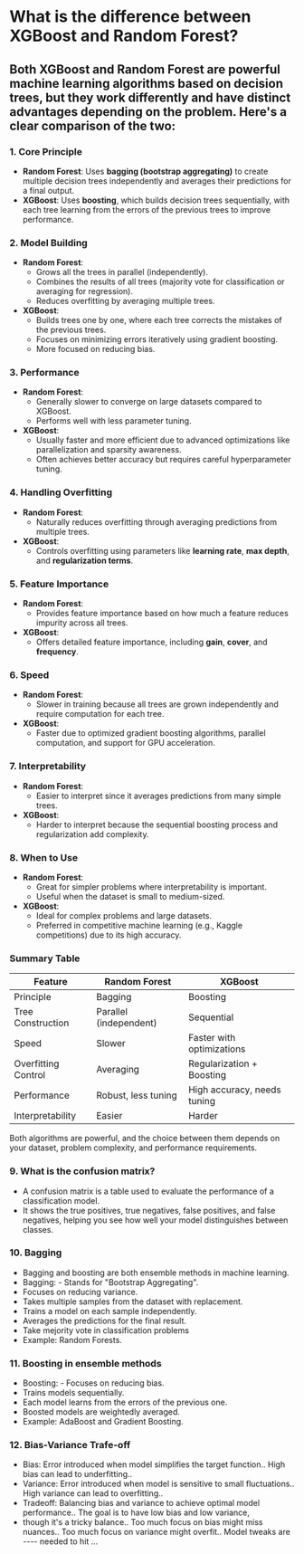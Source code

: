 # What is the difference between XGBoost and Random Forest?
## Both **XGBoost** and **Random Forest** are powerful machine learning algorithms based on decision trees, but they work differently and have distinct advantages depending on the problem. Here's a clear comparison of the two:

### 1. **Core Principle**
   - **Random Forest**: Uses **bagging (bootstrap aggregating)** to create multiple decision trees independently and averages their predictions for a final output.
   - **XGBoost**: Uses **boosting**, which builds decision trees sequentially, with each tree learning from the errors of the previous trees to improve performance.

### 2. **Model Building**
   - **Random Forest**:
     - Grows all the trees in parallel (independently).
     - Combines the results of all trees (majority vote for classification or averaging for regression).
     - Reduces overfitting by averaging multiple trees.
   - **XGBoost**:
     - Builds trees one by one, where each tree corrects the mistakes of the previous trees.
     - Focuses on minimizing errors iteratively using gradient boosting.
     - More focused on reducing bias.

### 3. **Performance**
   - **Random Forest**:
     - Generally slower to converge on large datasets compared to XGBoost.
     - Performs well with less parameter tuning.
   - **XGBoost**:
     - Usually faster and more efficient due to advanced optimizations like parallelization and sparsity awareness.
     - Often achieves better accuracy but requires careful hyperparameter tuning.

### 4. **Handling Overfitting**
   - **Random Forest**:
     - Naturally reduces overfitting through averaging predictions from multiple trees.
   - **XGBoost**:
     - Controls overfitting using parameters like **learning rate**, **max depth**, and **regularization terms**.

### 5. **Feature Importance**
   - **Random Forest**:
     - Provides feature importance based on how much a feature reduces impurity across all trees.
   - **XGBoost**:
     - Offers detailed feature importance, including **gain**, **cover**, and **frequency**.

### 6. **Speed**
   - **Random Forest**:
     - Slower in training because all trees are grown independently and require computation for each tree.
   - **XGBoost**:
     - Faster due to optimized gradient boosting algorithms, parallel computation, and support for GPU acceleration.

### 7. **Interpretability**
   - **Random Forest**:
     - Easier to interpret since it averages predictions from many simple trees.
   - **XGBoost**:
     - Harder to interpret because the sequential boosting process and regularization add complexity.

### 8. **When to Use**
   - **Random Forest**:
     - Great for simpler problems where interpretability is important.
     - Useful when the dataset is small to medium-sized.
   - **XGBoost**:
     - Ideal for complex problems and large datasets.
     - Preferred in competitive machine learning (e.g., Kaggle competitions) due to its high accuracy.

### Summary Table

| Feature                | Random Forest           | XGBoost                        |
|------------------------|-------------------------|---------------------------------|
| Principle              | Bagging                | Boosting                       |
| Tree Construction      | Parallel (independent) | Sequential                     |
| Speed                  | Slower                 | Faster with optimizations      |
| Overfitting Control    | Averaging              | Regularization + Boosting      |
| Performance            | Robust, less tuning    | High accuracy, needs tuning    |
| Interpretability       | Easier                 | Harder                         |

Both algorithms are powerful, and the choice between them depends on your dataset, problem complexity, and performance requirements.

### 9. **What is the confusion matrix?**
   - A confusion matrix is a table used to evaluate the performance of a classification model.
   - It shows the true positives, true negatives, false positives, and false negatives, helping you see how well your model distinguishes between classes.

### 10. **Bagging**
- Bagging and boosting are both ensemble methods in machine learning.
- Bagging: - Stands for "Bootstrap Aggregating".
- Focuses on reducing variance.
- Takes multiple samples from the dataset with replacement.
- Trains a model on each sample independently.
- Averages the predictions for the final result.
- Take mejority vote in classification problems
- Example: Random Forests.
  
### 11. **Boosting in ensemble methods** 
- Boosting: - Focuses on reducing bias.
- Trains models sequentially.
- Each model learns from the errors of the previous one.
- Boosted models are weightedly averaged.
- Example: AdaBoost and Gradient Boosting.

### 12. **Bias-Variance Trafe-off**
- Bias: Error introduced when model simplifies the target function.. High bias can lead to underfitting.. 
- Variance: Error introduced when model is sensitive to small fluctuations.. High variance can lead to overfitting..
- Tradeoff: Balancing bias and variance to achieve optimal model performance.. The goal is to have low bias and low variance,
- though it's a tricky balance.. Too much focus on bias might miss nuances.. Too much focus on variance might overfit.. Model tweaks are ---- needed to hit ...
